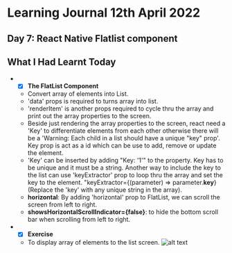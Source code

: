 # Learning Journal 12th April 2022
## Day 7: React Native Flatlist component
## What I Had Learnt Today
* - [x] **The FlatList Component**
  * Convert array of elements into List.
  * 'data' props is required to turns array into list. 
  * 'renderItem' is another props required to cycle thru the array and print out the array properties to the screen.
  * Beside just rendering the array properties to the screen, react need a 'Key' to differentiate elements from each other otherwise there will be a 'Warning: Each child in a list should have a unique "key" prop'. Key prop is act as a id which can be use to add, remove or update the element.
  * 'Key' can be inserted by adding "Key: '1'" to the property. Key has to be unique and it must be a string. Another way to include the key to the list can use 'keyExtractor' prop to loop thru the array and set the key to the element. "keyExtractor={(parameter) => parameter.**key**} (Replace the 'key' with any unique string in the array).
  * **horizontal**: By adding 'horizontal' prop to FlatList, we can scroll the screen from left to right.
  * **showsHorizontalScrollIndicator={false}**: to hide the bottom scroll bar when scrolling from left to right.
* - [x] **Exercise**
  * To display array of elements to the list screen.
![alt text]()
